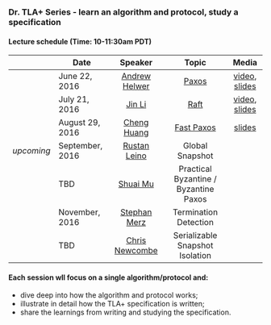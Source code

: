 ### Dr. TLA+ Series - learn an algorithm and protocol, study a specification

#### Lecture schedule (Time: 10-11:30am PDT)

|            | Date          | Speaker       | Topic |   Media    |
|:----------:| ------------- |:-------------:| :----:|:----------:|
|            | June 22, 2016 | [Andrew Helwer](https://www.linkedin.com/in/ahelwer) | [Paxos](./paxos_lecture.md) | [video](https://www.youtube.com/watch?v=zCaJSrTmUFA), [slides](http://www.slideshare.net/DrTlaplusSeries/dr-tla-series-paxos)
|            | July 21, 2016 | [Jin Li](http://research.microsoft.com/~jinl) | [Raft](./raft_lecture.md) | [video](https://www.youtube.com/watch?v=6Kwx8zfGW0Y), [slides](http://www.slideshare.net/DrTlaplusSeries/dr-tla-series-raft-jin-li)
|            | August 29, 2016  | [Cheng Huang](http://research.microsoft.com/~chengh) | [Fast Paxos](./FastPaxos/README.md) | [slides](./FastPaxos/FastPaxos.pdf)
| *upcoming* | September, 2016  | [Rustan Leino](http://research.microsoft.com/~leino) | Global Snapshot | 
|            | TBD  | [Shuai Mu](http://www.mpaxos.com/) | Practical Byzantine / Byzantine Paxos |
|            | November, 2016  | [Stephan Merz](http://www.loria.fr/~merz/) | Termination Detection |
|            | TBD | [Chris Newcombe](https://www.linkedin.com/in/chris-newcombe-b33a081) | Serializable Snapshot Isolation |


#### Each session wll focus on a single algorithm/protocol and:
+ dive deep into how the algorithm and protocol works;
+ illustrate in detail how the TLA+ specification is written;
+ share the learnings from writing and studying the specification.
